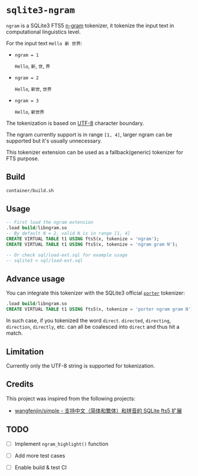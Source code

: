 # `sqlite3-ngram`

`ngram` is a SQLite3 FTS5 [n-gram](https://en.wikipedia.org/wiki/N-gram#Examples) tokenizer, it tokenize the input text in computational linguistics level.

For the input text `Hello 新 世界`:

- `ngram = 1`

  `Hello`, `新`, `世`, `界`

- `ngram = 2`

  `Hello`, `新世`, `世界`

- `ngram = 3`

  `Hello`, `新世界`

The tokenization is based on [UTF-8](https://en.wikipedia.org/wiki/UTF-8#Encoding) character boundary.

The ngram currently support is in range `[1, 4]`, larger ngram can be supported but it's usually unnecessary.

This tokenizer extension can be used as a fallback(generic) tokenizer for FTS purpose.

## Build

```bash
container/build.sh
```

## Usage

```sql
-- First load the ngram extension
.load build/libngram.so
-- By default N = 2, valid N is in range [1, 4]
CREATE VIRTUAL TABLE t1 USING fts5(x, tokenize = 'ngram');
CREATE VIRTUAL TABLE t1 USING fts5(x, tokenize = 'ngram gram N');

-- Or check sql/load-ext.sql for example usage
-- sqlite3 < sql/load-ext.sql
```

## Advance usage

You can integrate this tokenizer with the SQLite3 official [`porter`](https://www.sqlite.org/fts5.html#porter_tokenizer) tokenizer:

```sql
.load build/libngram.so
CREATE VIRTUAL TABLE t1 USING fts5(x, tokenize = 'porter ngram gram N');
```

In such case, if you tokenized the word `direct`. `directed`, `directing`, `direction`, `directly`, etc. can all be coalesced into `direct` and thus hit a match.

## Limitation

Currently only the UTF-8 string is supported for tokenization.

## Credits

This project was inspired from the following projects:

- [wangfenjin/simple - 支持中文（简体和繁体）和拼音的 SQLite fts5 扩展](https://github.com/wangfenjin/simple)

## TODO

* [ ] Implement `ngram_highlight()` function
* [ ] Add more test cases
* [ ] Enable build & test CI


